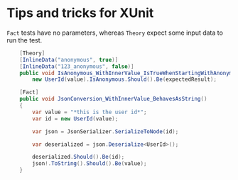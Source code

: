 # Tips and tricks for XUnit

`Fact` tests have no parameters, whereas `Theory` expect some input data to run the test.

```C#
    [Theory]
	[InlineData("anonymous", true)]
	[InlineData("123_anonymous", false)]
	public void IsAnonymous_WithInnerValue_IsTrueWhenStartingWithAnonymous(string value, bool expectedResult) => 
		new UserId(value).IsAnonymous.Should().Be(expectedResult);

	[Fact]
	public void JsonConversion_WithInnerValue_BehavesAsString()
	{
		var value = "*this is the user id*";
		var id = new UserId(value);

		var json = JsonSerializer.SerializeToNode(id);

		var deserialized = json.Deserialize<UserId>();

		deserialized.Should().Be(id);
		json!.ToString().Should().Be(value);
	}
```